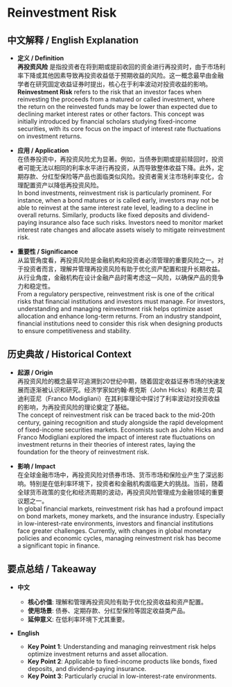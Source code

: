 # Reinvestment Risk

## 中文解释 / English Explanation

* **定义 / Definition**  
  **再投资风险** 是指投资者在将到期或提前收回的资金进行再投资时，由于市场利率下降或其他因素导致再投资收益低于预期收益的风险。这一概念最早由金融学者在研究固定收益证券时提出，核心在于利率波动对投资收益的影响。  
  **Reinvestment Risk** refers to the risk that an investor faces when reinvesting the proceeds from a matured or called investment, where the return on the reinvested funds may be lower than expected due to declining market interest rates or other factors. This concept was initially introduced by financial scholars studying fixed-income securities, with its core focus on the impact of interest rate fluctuations on investment returns.

* **应用 / Application**  
  在债券投资中，再投资风险尤为显著。例如，当债券到期或提前赎回时，投资者可能无法以相同的利率水平进行再投资，从而导致整体收益下降。此外，定期存款、分红型保险等产品也面临类似风险。投资者需关注市场利率变化，合理配置资产以降低再投资风险。  
  In bond investments, reinvestment risk is particularly prominent. For instance, when a bond matures or is called early, investors may not be able to reinvest at the same interest rate level, leading to a decline in overall returns. Similarly, products like fixed deposits and dividend-paying insurance also face such risks. Investors need to monitor market interest rate changes and allocate assets wisely to mitigate reinvestment risk.

* **重要性 / Significance**  
  从监管角度看，再投资风险是金融机构和投资者必须管理的重要风险之一。对于投资者而言，理解并管理再投资风险有助于优化资产配置和提升长期收益。从行业角度，金融机构在设计金融产品时需考虑这一风险，以确保产品的竞争力和稳定性。  
  From a regulatory perspective, reinvestment risk is one of the critical risks that financial institutions and investors must manage. For investors, understanding and managing reinvestment risk helps optimize asset allocation and enhance long-term returns. From an industry standpoint, financial institutions need to consider this risk when designing products to ensure competitiveness and stability.

## 历史典故 / Historical Context

* **起源 / Origin**  
  再投资风险的概念最早可追溯到20世纪中期，随着固定收益证券市场的快速发展而逐渐被认识和研究。经济学家如约翰·希克斯（John Hicks）和弗兰克·莫迪利亚尼（Franco Modigliani）在其利率理论中探讨了利率波动对投资收益的影响，为再投资风险的理论奠定了基础。  
  The concept of reinvestment risk can be traced back to the mid-20th century, gaining recognition and study alongside the rapid development of fixed-income securities markets. Economists such as John Hicks and Franco Modigliani explored the impact of interest rate fluctuations on investment returns in their theories of interest rates, laying the foundation for the theory of reinvestment risk.

* **影响 / Impact**  
  在全球金融市场中，再投资风险对债券市场、货币市场和保险业产生了深远影响。特别是在低利率环境下，投资者和金融机构面临更大的挑战。当前，随着全球货币政策的变化和经济周期的波动，再投资风险管理成为金融领域的重要议题之一。  
  In global financial markets, reinvestment risk has had a profound impact on bond markets, money markets, and the insurance industry. Especially in low-interest-rate environments, investors and financial institutions face greater challenges. Currently, with changes in global monetary policies and economic cycles, managing reinvestment risk has become a significant topic in finance.

## 要点总结 / Takeaway

* **中文**  
  - **核心价值**: 理解和管理再投资风险有助于优化投资收益和资产配置。
  - **使用场景**: 债券、定期存款、分红型保险等固定收益类产品。
  - **延伸意义**: 在低利率环境下尤其重要。

* **English**  
  - **Key Point 1**: Understanding and managing reinvestment risk helps optimize investment returns and asset allocation.
  - **Key Point 2**: Applicable to fixed-income products like bonds, fixed deposits, and dividend-paying insurance.
  - **Key Point 3**: Particularly crucial in low-interest-rate environments.